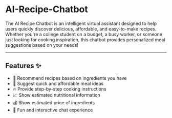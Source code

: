 # AI-Recipe-Chatbot
The AI Recipe Chatbot is an intelligent virtual assistant designed to help users quickly discover delicious, affordable, and easy-to-make recipes. Whether you're a college student on a budget, a busy worker, or someone just looking for cooking inspiration, this chatbot provides personalized meal suggestions based on your needs!

---

## Features ✨
- 🥑 Recommend recipes based on ingredients you have
- 🍜 Suggest quick and affordable meal ideas
- 🔥 Provide step-by-step cooking instructions
- 📈 Show estimated nutritional information
- 💰 Show estimated price of ingredients
- 💬 Fun and interactive chat experience

